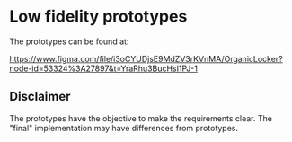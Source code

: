 #  Low fidelity prototypes

The prototypes can be found at: 

https://www.figma.com/file/i3oCYUDjsE9MdZV3rKVnMA/OrganicLocker?node-id=53324%3A27897&t=YraRhu3BucHsI1PJ-1

## Disclaimer

The prototypes have the objective to make the requirements clear. The "final" implementation may have differences from prototypes.